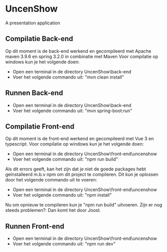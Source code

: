 # UncenShow
A presentation application

<h2>Compilatie Back-end</h2>

Op dit moment is de back-end werkend en gecompileerd met Apache maven 3.9.6 en spring 3.2.0 in combinatie met Maven
Voor compilatie op windows kun je het volgende doen:

* Open een terminal in de directory UncenShow\back-end
* Voer het volgende commando uit: "mvn clean install"

<h2>Runnen Back-end</h2>

* Open een terminal in de directory UncenShow\back-end
* Voer het volgende commando uit: "mvn spring-boot:run"

<h2>Compilatie Front-end</h2>

Op dit moment is de front-end werkend en gecompileerd met Vue 3 en typescript.
Voor compilatie op windows kun je het volgende doen:

* Open een terminal in de directory UncenShow\front-end\uncenshow
* Voer het volgende commando uit: "npm run build"

Als dit errors geeft, kan het zijn dat je niet de goede packages hebt geïnstalleerd m.b.v npm om dit project te compileren. 
Dit kun je oplossen door het volgende commando uit te voeren:

* Open een terminal in de directory UncenShow\front-end\uncenshow
* Voer het volgende commando uit: "npm install"

Nu om opnieuw te compileren kun je "npm run build" uitvoeren. Zijn er nog steeds problemen?: Dan komt het door Joost.

<h2>Runnen Front-end</h2>

* Open een terminal in de directory UncenShow\front-end\uncenshow
* Voer het volgende commando uit: "npm run dev"
